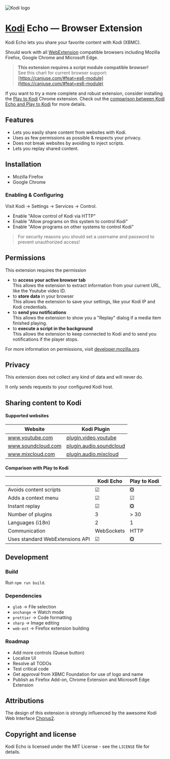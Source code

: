 ![Kodi logo](https://github.com/xbmc/xbmc/raw/master/addons/webinterface.default/icon-128.png)

# [Kodi](https://github.com/xbmc/xbmc) Echo &horbar; Browser Extension

Kodi Echo lets you share your favorite content with Kodi (XBMC).

Should work with all [WebExtension](https://developer.mozilla.org/en-US/Add-ons/WebExtensions) compatible browsers 
including Mozilla Firefox, Google Chrome and Microsoft Edge.

> **This extension requires a script module compatible browser!**   
> See this chart for current browser support: [https://caniuse.com/#feat=es6-module](https://caniuse.com/#feat=es6-module)

If you want to try a more complete and robust extension, 
consider installing the [Play to Kodi](https://github.com/khloke/play-to-xbmc-chrome) Chrome extension.
Check out the [comparison between Kodi Echo and Play to Kodi](#comparison-with-play-to-kodi) for more details.

## Features

* Lets you easily share content from websites with Kodi.
* Uses as few permissions as possible & respects your privacy.
* Does not break websites by avoiding to inject scripts.
* Lets you replay shared content.

<!-- TODO Add screenshots (popup, context menu) -->

## Installation

* Mozilla Firefox
* Google Chrome

<!-- TODO Test in in Microsoft Edge -->

### Enabling & Configuring

Visit Kodi &rarr; Settings &rarr; Services &rarr; Control.

* Enable "Allow control of Kodi via HTTP"
* Enable "Allow programs on this system to control Kodi"
* Enable "Allow programs on other systems to control Kodi"

> For security reasons you should set a username and password to prevent unauthorized access!

## Permissions

This extension requires the permission

* to **access your active browser tab**   
  This allows the extension to extract information from your current URL, like the Youtube video ID.
* to **store data** in your browser   
  This allows the extension to save your settings, like your Kodi IP and Kodi credentials.
* to **send you notifications**   
  This allows the extension to show you a "Replay" dialog if a media item finished playing.
* to **execute a script in the background**   
  This allows the extension to keep connected to Kodi and to send you notifications if the player stops.

For more information on permissions, visit [developer.mozilla.org](https://developer.mozilla.org/en-US/Add-ons/WebExtensions/manifest.json/permissions#activeTab_permission).

## Privacy

This extension does not collect any kind of data and will never do.

It only sends requests to your configured Kodi host.

## Sharing content to Kodi

#### Supported websites

| Website            | Kodi Plugin                                                        |
| ------------------ | ------------------------------------------------------------------ |
| www.youtube.com    | [plugin.video.youtube](http://kodi.wiki/view/Add-on:YouTube)       |
| www.soundcloud.com | [plugin.audio.soundcloud](http://kodi.wiki/view/Add-on:SoundCloud) |
| www.mixcloud.com   | [plugin.audio.mixcloud](http://kodi.wiki/view/Add-on:MixCloud)     |

#### Comparison with Play to Kodi

|                        | Kodi Echo  | Play to Kodi |
| ---------------------- | ---------- | ------------ |
| Avoids content scripts | ☑          | ❎            |
| Adds a context menu    | ☑          | ☑            |
| Instant replay         | ☑          | ❎            |
| Number of plugins      | 3          | \> 30        |
| Languages (i18n)       | 2          | 1            |
| Communication          | WebSockets | HTTP         |
| Uses standard WebExtensions API | ☑ | ❎            |

## Development

### Build

Run `npm run build`.

### Dependencies

* `glob` &rarr; File selection
* `onchange` &rarr; Watch mode
* `prettier` &rarr; Code formatting
* `sharp` &rarr; Image editing
* `web-ext` &rarr; Firefox extension building

### Roadmap

* Add more controls (Queue button)
* Localize UI
* Resolve all TODOs
* Test critical code
* Get approval from XBMC Foundation for use of logo and name
* Publish as Firefox Add-on, Chrome Extension and Microsoft Edge Extension

## Attributions

The design of this extension is strongly influenced by the 
awesome Kodi Web Interface [Chorus2](https://github.com/xbmc/chorus2).

## Copyright and license

Kodi Echo is licensed under the MIT License - see the `LICENSE` file for details.

